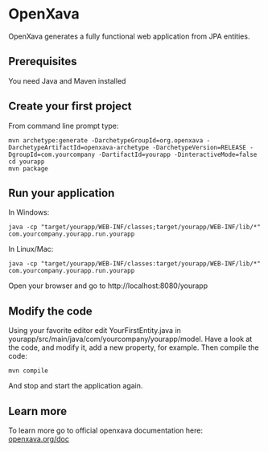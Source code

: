 # OpenXava

OpenXava generates a fully functional web application from JPA entities.

## Prerequisites
You need Java and Maven installed

## Create your first project
From command line prompt type:

	mvn archetype:generate -DarchetypeGroupId=org.openxava -DarchetypeArtifactId=openxava-archetype -DarchetypeVersion=RELEASE -DgroupId=com.yourcompany -DartifactId=yourapp -DinteractiveMode=false
 	cd yourapp
  	mvn package
   	

## Run your application
In Windows:

	java -cp "target/yourapp/WEB-INF/classes;target/yourapp/WEB-INF/lib/*" com.yourcompany.yourapp.run.yourapp
	
In Linux/Mac:

	java -cp "target/yourapp/WEB-INF/classes:target/yourapp/WEB-INF/lib/*" com.yourcompany.yourapp.run.yourapp

Open your browser and go to http://localhost:8080/yourapp

## Modify the code
Using your favorite editor edit YourFirstEntity.java in yourapp/src/main/java/com/yourcompany/yourapp/model.
Have a look at the code, and modify it, add a new property, for example. Then compile the code:

	mvn compile
	
And stop and start the application again.	

## Learn more
To learn more go to official openxava documentation here: [openxava.org/doc](https://openxava.org/doc)
